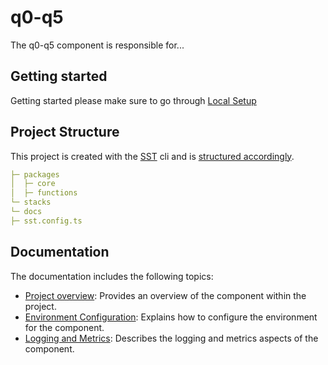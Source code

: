 # q0-q5

The q0-q5 component is responsible for...

## Getting started

Getting started please make sure to go through [Local Setup](docs/LocalDevelopment.md)

## Project Structure

This project is created with the [SST](https://sst.dev) cli and is [structured accordingly](https://docs.sst.dev/learn/project-structure).

```yaml
├─ packages
│  ├─ core
│  ├─ functions
└─ stacks
└─ docs
├─ sst.config.ts
```

## Documentation

The documentation includes the following topics:

- [Project overview](docs/ProjectOverview.md): Provides an overview of the component within the project.
- [Environment Configuration](docs/ConfigureEnv.md): Explains how to configure the environment for the component.
- [Logging and Metrics](docs/LoggingAndMetrics.md): Describes the logging and metrics aspects of the component.

